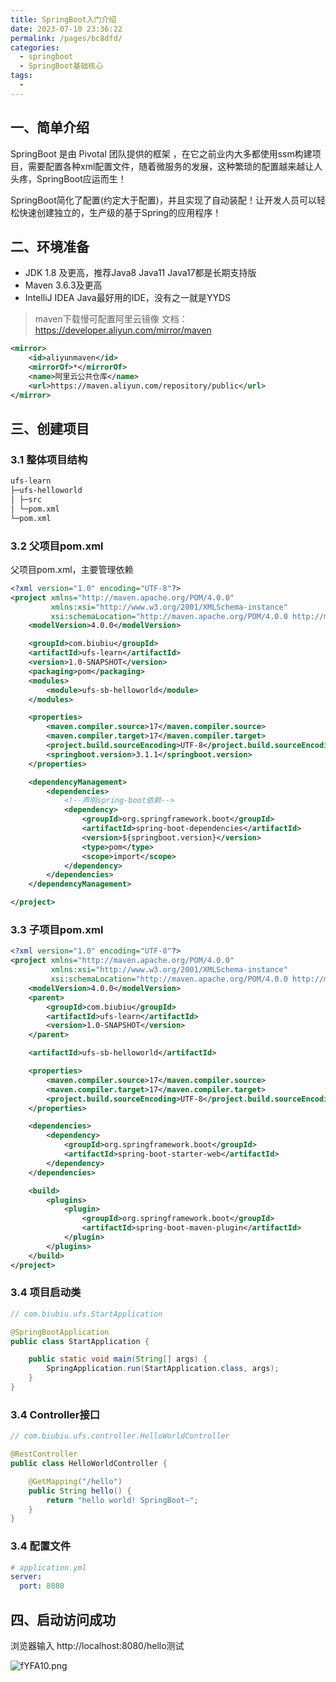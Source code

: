 ```yaml
---
title: SpringBoot入门介绍
date: 2023-07-10 23:36:22
permalink: /pages/bc8dfd/
categories:
  - springboot
  - SpringBoot基础核心
tags:
  - 
---
```


<!-- more -->

## 一、简单介绍

SpringBoot 是由 Pivotal 团队提供的框架 ，在它之前业内大多都使用ssm构建项目，需要配置各种xml配置文件，随着微服务的发展，这种繁琐的配置越来越让人头疼，SpringBoot应运而生！

SpringBoot简化了配置(约定大于配置)，并且实现了自动装配！让开发人员可以轻松快速创建独立的，生产级的基于Spring的应用程序！

## 二、环境准备

- JDK 1.8 及更高，推荐Java8 Java11 Java17都是长期支持版
- Maven 3.6.3及更高
- IntelliJ IDEA Java最好用的IDE，没有之一就是YYDS

> maven下载慢可配置阿里云镜像 文档：https://developer.aliyun.com/mirror/maven

```xml
<mirror>
    <id>aliyunmaven</id>
    <mirrorOf>*</mirrorOf>
    <name>阿里云公共仓库</name>
    <url>https://maven.aliyun.com/repository/public</url>
</mirror>
```

## 三、创建项目

### 3.1 整体项目结构

```txt
ufs-learn
├─ufs-helloworld
│ ├─src
│ └─pom.xml
└─pom.xml
```

### 3.2 父项目pom.xml

父项目pom.xml，主要管理依赖

```xml
<?xml version="1.0" encoding="UTF-8"?>
<project xmlns="http://maven.apache.org/POM/4.0.0"
         xmlns:xsi="http://www.w3.org/2001/XMLSchema-instance"
         xsi:schemaLocation="http://maven.apache.org/POM/4.0.0 http://maven.apache.org/xsd/maven-4.0.0.xsd">
    <modelVersion>4.0.0</modelVersion>

    <groupId>com.biubiu</groupId>
    <artifactId>ufs-learn</artifactId>
    <version>1.0-SNAPSHOT</version>
    <packaging>pom</packaging>
    <modules>
        <module>ufs-sb-helloworld</module>
    </modules>

    <properties>
        <maven.compiler.source>17</maven.compiler.source>
        <maven.compiler.target>17</maven.compiler.target>
        <project.build.sourceEncoding>UTF-8</project.build.sourceEncoding>
        <springboot.version>3.1.1</springboot.version>
    </properties>

    <dependencyManagement>
        <dependencies>
            <!--声明spring-boot依赖-->
            <dependency>
                <groupId>org.springframework.boot</groupId>
                <artifactId>spring-boot-dependencies</artifactId>
                <version>${springboot.version}</version>
                <type>pom</type>
                <scope>import</scope>
            </dependency>
        </dependencies>
    </dependencyManagement>

</project>
```

### 3.3 子项目pom.xml

```xml
<?xml version="1.0" encoding="UTF-8"?>
<project xmlns="http://maven.apache.org/POM/4.0.0"
         xmlns:xsi="http://www.w3.org/2001/XMLSchema-instance"
         xsi:schemaLocation="http://maven.apache.org/POM/4.0.0 http://maven.apache.org/xsd/maven-4.0.0.xsd">
    <modelVersion>4.0.0</modelVersion>
    <parent>
        <groupId>com.biubiu</groupId>
        <artifactId>ufs-learn</artifactId>
        <version>1.0-SNAPSHOT</version>
    </parent>

    <artifactId>ufs-sb-helloworld</artifactId>

    <properties>
        <maven.compiler.source>17</maven.compiler.source>
        <maven.compiler.target>17</maven.compiler.target>
        <project.build.sourceEncoding>UTF-8</project.build.sourceEncoding>
    </properties>

    <dependencies>
        <dependency>
            <groupId>org.springframework.boot</groupId>
            <artifactId>spring-boot-starter-web</artifactId>
        </dependency>
    </dependencies>

    <build>
        <plugins>
            <plugin>
                <groupId>org.springframework.boot</groupId>
                <artifactId>spring-boot-maven-plugin</artifactId>
            </plugin>
        </plugins>
    </build>
</project>
```

### 3.4 项目启动类

```java
// com.biubiu.ufs.StartApplication

@SpringBootApplication
public class StartApplication {

    public static void main(String[] args) {
        SpringApplication.run(StartApplication.class, args);
    }
}
```

### 3.4 Controller接口

```java
// com.biubiu.ufs.controller.HelloWorldController

@RestController
public class HelloWorldController {

    @GetMapping("/hello")
    public String hello() {
        return "hello world! SpringBoot~";
    }
}
```

### 3.4 配置文件

```yaml
# application.yml
server:
  port: 8080
```

## 四、启动访问成功

浏览器输入 http://localhost:8080/hello测试 

![fYFA10.png](https://z3.ax1x.com/2021/08/10/fYFA10.png)

